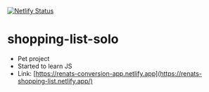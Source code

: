 [![Netlify Status](https://api.netlify.com/api/v1/badges/99313259-2c20-4b28-9575-fad289e9b013/deploy-status)](https://app.netlify.com/sites/renats-shopping-list/deploys)
# shopping-list-solo
- Pet project
- Started to learn JS
- Link: [https://renats-conversion-app.netlify.app](https://renats-shopping-list.netlify.app/)


